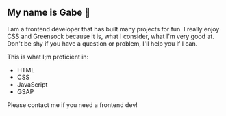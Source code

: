 ## My name is Gabe 🤖

I am a frontend developer that has built many projects for fun. I really enjoy CSS and Greensock because it is, what I consider, what I'm very good at. Don't be shy if you have a question or problem, I'll help you if I can.

This is what I;m proficient in:
- HTML
- CSS
- JavaScript
- GSAP

Please contact me if you need a frontend dev!

<!--
**gabrielatwell1987/gabrielatwell1987** is a ✨ _special_ ✨ repository because its `README.md` (this file) appears on your GitHub profile.

Here are some ideas to get you started:

- 🔭 I’m currently working on ...
- 🌱 I’m currently learning ...
- 👯 I’m looking to collaborate on ...
- 🤔 I’m looking for help with ...
- 💬 Ask me about ...
- 📫 How to reach me: ...
- 😄 Pronouns: ...
- ⚡ Fun fact: ...
-->
